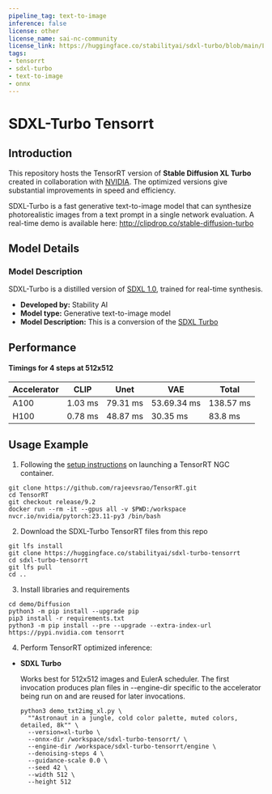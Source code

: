 ```yaml
---
pipeline_tag: text-to-image
inference: false
license: other
license_name: sai-nc-community
license_link: https://huggingface.co/stabilityai/sdxl-turbo/blob/main/LICENSE.TXT
tags:
- tensorrt
- sdxl-turbo
- text-to-image
- onnx
---
```


# SDXL-Turbo Tensorrt 
## Introduction

<!-- Provide a quick summary of what the model is/does. -->
This repository hosts the TensorRT version of **Stable Diffusion XL Turbo** created in collaboration with [NVIDIA](https://huggingface.co/nvidia). The optimized versions give substantial improvements in speed and efficiency.

SDXL-Turbo is a fast generative text-to-image model that can synthesize photorealistic images from a text prompt in a single network evaluation.
A real-time demo is available here: http://clipdrop.co/stable-diffusion-turbo

## Model Details

### Model Description
SDXL-Turbo is a distilled version of [SDXL 1.0](https://huggingface.co/stabilityai/stable-diffusion-xl-base-1.0), trained for real-time synthesis. 

- **Developed by:** Stability AI
- **Model type:** Generative text-to-image model
- **Model Description:** This is a conversion of the [SDXL Turbo](https://huggingface.co/stabilityai/sdxl-turbo)


## Performance
#### Timings for 4 steps at 512x512

| Accelerator | CLIP                     | Unet                        | VAE                    |Total                   |
|-------------|--------------------------|-----------------------------|------------------------|------------------------|
| A100        | 1.03 ms                  | 79.31 ms                    | 53.69.34 ms            | 138.57 ms              |
| H100        | 0.78 ms                  | 48.87 ms                    | 30.35 ms               | 83.8 ms                |


## Usage Example
1. Following the [setup instructions](https://github.com/rajeevsrao/TensorRT/blob/release/9.2/demo/Diffusion/README.md) on launching a TensorRT NGC container.
```shell
git clone https://github.com/rajeevsrao/TensorRT.git
cd TensorRT
git checkout release/9.2
docker run --rm -it --gpus all -v $PWD:/workspace nvcr.io/nvidia/pytorch:23.11-py3 /bin/bash
```

2. Download the SDXL-Turbo TensorRT files from this repo
```shell
git lfs install 
git clone https://huggingface.co/stabilityai/sdxl-turbo-tensorrt
cd sdxl-turbo-tensorrt
git lfs pull
cd ..
```

3. Install libraries and requirements
```shell
cd demo/Diffusion
python3 -m pip install --upgrade pip
pip3 install -r requirements.txt
python3 -m pip install --pre --upgrade --extra-index-url https://pypi.nvidia.com tensorrt
```

4. Perform TensorRT optimized inference:

  - **SDXL Turbo**
        
    Works best for 512x512 images and EulerA scheduler. The first invocation produces plan files in --engine-dir specific to the accelerator being run on and are reused for later invocations. 
    ```
    python3 demo_txt2img_xl.py \
      ""Astronaut in a jungle, cold color palette, muted colors, detailed, 8k"" \
      --version=xl-turbo \
      --onnx-dir /workspace/sdxl-turbo-tensorrt/ \
      --engine-dir /workspace/sdxl-turbo-tensorrt/engine \
      --denoising-steps 4 \
      --guidance-scale 0.0 \
      --seed 42 \
      --width 512 \
      --height 512
    ```